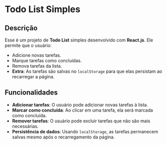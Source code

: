 # Todo List Simples

## Descrição

Esse é um projeto de **Todo List** simples desenvolvido com **React.js**. Ele permite que o usuário:
- Adicione novas tarefas.
- Marque tarefas como concluídas.
- Remova tarefas da lista.
- **Extra**: As tarefas são salvas no `localStorage` para que elas persistam ao recarregar a página.

## Funcionalidades

- **Adicionar tarefas**: O usuário pode adicionar novas tarefas à lista.
- **Marcar como concluída**: Ao clicar em uma tarefa, ela será marcada como concluída.
- **Remover tarefas**: O usuário pode excluir tarefas que não são mais necessárias.
- **Persistência de dados**: Usando `localStorage`, as tarefas permanecem salvas mesmo após o recarregamento da página.

